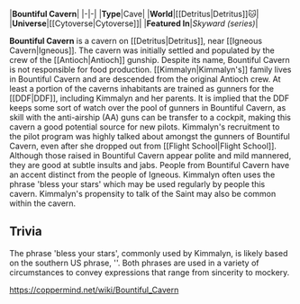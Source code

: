 |**Bountiful Cavern**|
|-|-|
|**Type**|Cave|
|**World**|[[Detritus\|Detritus]]🐱︎|
|**Universe**|[[Cytoverse\|Cytoverse]]|
|**Featured In**|*Skyward (series)*|

**Bountiful Cavern** is a cavern on [[Detritus\|Detritus]], near [[Igneous Cavern\|Igneous]]. The cavern was initially settled and populated by the crew of the [[Antioch\|Antioch]] gunship. Despite its name, Bountiful Cavern is not responsible for food production.
[[Kimmalyn\|Kimmalyn's]] family lives in Bountiful Cavern and are descended from the original Antioch crew. At least a portion of the caverns inhabitants are trained as gunners for the [[DDF\|DDF]], including Kimmalyn and her parents. It is implied that the DDF keeps some sort of watch over the pool of gunners in Bountiful Cavern, as skill with the anti-airship (AA) guns can be transfer to a cockpit, making this cavern a good potential source for new pilots. Kimmalyn's recruitment to the pilot program was highly talked about amongst the gunners of Bountiful Cavern, even after she dropped out from [[Flight School\|Flight School]].
Although those raised in Bountiful Cavern appear polite and mild mannered, they are good at subtle insults and jabs. People from Bountiful Cavern have an accent distinct from the people of Igneous. Kimmalyn often uses the phrase 'bless your stars' which may be used regularly by people this cavern. Kimmalyn's propensity to talk of the Saint may also be common within the cavern.

## Trivia
The phrase 'bless your stars', commonly used by Kimmalyn, is likely based on the southern US phrase, ''. Both phrases are used in a variety of circumstances to convey expressions that range from sincerity to mockery.


https://coppermind.net/wiki/Bountiful_Cavern